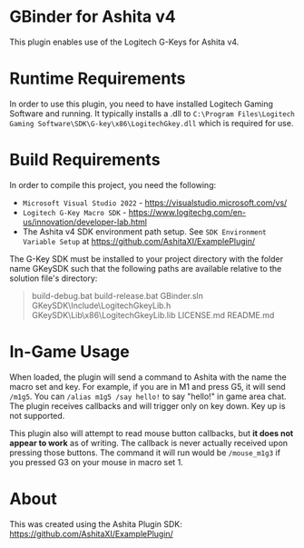 # GBinder for Ashita v4

This plugin enables use of the Logitech G-Keys for Ashita v4.

# Runtime Requirements

In order to use this plugin, you need to have installed Logitech Gaming Software and running.
It typically installs a .dll to `C:\Program Files\Logitech Gaming Software\SDK\G-key\x86\LogitechGkey.dll` which is required for use.


# Build Requirements

In order to compile this project, you need the following:

  - `Microsoft Visual Studio 2022` - https://visualstudio.microsoft.com/vs/
  - `Logitech G-Key Macro SDK` - https://www.logitechg.com/en-us/innovation/developer-lab.html
  - The Ashita v4 SDK environment path setup. See `SDK Environment Variable Setup` at https://github.com/AshitaXI/ExamplePlugin/
  
The G-Key SDK must be installed to your project directory with the folder name GKeySDK such that the following paths are available relative to the solution file's directory:

> build-debug.bat
> build-release.bat
> GBinder.sln
> GKeySDK\Include\LogitechGkeyLib.h
> GKeySDK\Lib\x86\LogitechGkeyLib.lib
> LICENSE.md
> README.md

# In-Game Usage

When loaded, the plugin will send a command to Ashita with the name the macro set and key. For example, if you are in M1 and press G5, it will send `/m1g5`. You can `/alias m1g5 /say hello!` to say "hello!" in game area chat. The plugin receives callbacks and will trigger only on key down. Key up is not supported.

This plugin also will attempt to read mouse button callbacks, but **it does not appear to work** as of writing. The callback is never actually received upon pressing those buttons. The command it will run would be `/mouse_m1g3` if you pressed G3 on your mouse in macro set 1.

# About

This was created using the Ashita Plugin SDK: https://github.com/AshitaXI/ExamplePlugin/